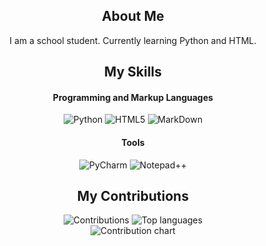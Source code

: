 <h2 align="center">About Me</h2>
<p align="center">
  I am a school student. Currently learning Python and HTML.
</p>

<h2 align="center">My Skills</h2>

<h4 align="center">Programming and Markup Languages</h4>
<p align="center">
  <img src="https://img.shields.io/badge/Python-FFFFFF?style=for-the-badge&logo=python&logoSize=auto" alt="Python" />
  <img src="https://img.shields.io/badge/HTML5-FFFFFF?style=for-the-badge&logo=html5&logoSize=auto" alt="HTML5" />
  <img src="https://img.shields.io/badge/MarkDown-FFFFFF?style=for-the-badge&logo=markdown&logoSize=auto&logoColor=gray" alt="MarkDown" />
</p>

<h4 align="center">Tools</h4>
<p align="center">
  <img src="https://img.shields.io/badge/PyCharm-FFFFFF?style=for-the-badge&logo=pycharm&logoSize=auto&logoColor=black" alt="PyCharm" />
  <img src="https://img.shields.io/badge/Notepad++-FFFFFF?style=for-the-badge&logo=notepadplusplus&logoSize=auto&logoColor=black" alt="Notepad++" />
</p>

<h2 align="center">My Contributions</h2>
<p align="center">
  <img src="https://github-readme-streak-stats.herokuapp.com?user=rumyantsev168&theme=transparent&hide_border=true&date_format=M%20j%5B%2C%20Y%5D&currStreakLabel=DADADA&sideLabels=DADADA&dates=B4B4B4" alt="Contributions" />
  <img src="https://github-readme-stats.vercel.app/api/top-langs/?username=rumyantsev168&layout=compact&theme=transparent&hide_border=true&text_color=DADADA" alt="Top languages" />
  <br />
  <img src="https://github-readme-activity-graph.vercel.app/graph?username=rumyantsev168&bg_color=00000000&color=DADADA&line=006AFF&point=00000000&hide_border=true&hide_title=true&theme=high-contrast&height=300&days=50" alt="Contribution chart" />
</p>

